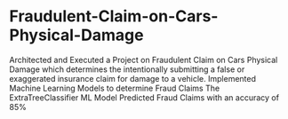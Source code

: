# Fraudulent-Claim-on-Cars-Physical-Damage
Architected and Executed a Project on Fraudulent Claim on Cars Physical Damage which determines the intentionally submitting a false or exaggerated insurance claim for damage to a vehicle.
Implemented Machine Learning Models to determine Fraud Claims
The ExtraTreeClassifier ML Model Predicted Fraud Claims with an accuracy of 85%
